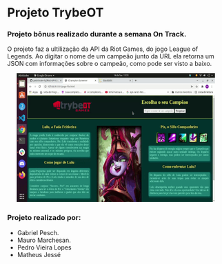 # Projeto TrybeOT 

### Projeto bônus realizado durante a semana On Track.

O projeto faz a ultilização da API da Riot Games, do jogo League of Legends. Ao digitar o nome de um campeão junto da URL ela retorna um JSON com informações sobre o campeão, como pode ser visto a baixo.
<p align="center">
    <img width="460" height="300" src ="./Arquivos auxiliares/gifProjeto.gif">
</p>

### Projeto realizado por:
* Gabriel Pesch.
* Mauro Marchesan.
* Pedro Vieira Lopes
* Matheus Jessé